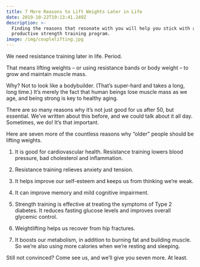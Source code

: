```yaml
---
title: 7 More Reasons to Lift Weights Later in Life
date: 2019-10-22T19:13:41.249Z
description: >-
  Finding the reasons that resonate with you will help you stick with a
  productive strength training program.
image: /img/couplelifting.jpg
---
```

We need resistance training later in life. Period.

That means lifting weights – or using resistance bands or body weight – to grow and maintain muscle mass.

Why? Not to look like a bodybuilder. (That’s super-hard and takes a long, long time.) It’s merely the fact that human beings lose muscle mass as we age, and being strong is key to healthy aging.

There are so many reasons why it’s not just good for us after 50, but essential. We’ve written about this before, and we could talk about it all day. Sometimes, we do! It’s that important.

Here are seven more of the countless reasons why “older” people should be lifting weights.

1. It is good for cardiovascular health. Resistance training lowers blood pressure, bad cholesterol and inflammation.
2. Resistance training relieves anxiety and tension.
3. It helps improve our self-esteem and keeps us from thinking we’re weak.
4. It can improve memory and mild cognitive impairment.
5. Strength training is effective at treating the symptoms of Type 2 diabetes. It reduces fasting glucose levels and improves overall glycemic control.
6. Weightlifting helps us recover from hip fractures.	
7. It boosts our metabolism, in addition to burning fat and building muscle. So we’re also using more calories when we’re resting and sleeping.

Still not convinced? Come see us, and we’ll give you seven more. At least.

